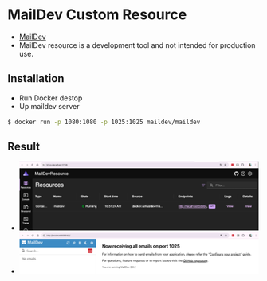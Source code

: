 # MailDev Custom Resource
- [MailDev](https://github.com/maildev/maildev)
- MailDev resource is a development tool and not intended for production use.

## Installation
- Run Docker destop
- Up maildev server
```bash
$ docker run -p 1080:1080 -p 1025:1025 maildev/maildev
```

## Result
- ![Dashboard](./images/dashboard.png)
- ![MailDev](./images/maildev.png)